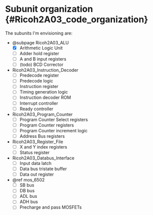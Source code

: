 # Subunit organization {#Ricoh2A03_code_organization}

The subunits I'm envisioning are:

- @subpage Ricoh2A03_ALU
    - [x] Arithmetic Logic Unit
    - [ ] Adder hold register
    - [ ] A and B input registers
    - [ ] (todo) BCD Corrector
- Ricoh2A03_Instruction_Decoder
    - [ ] Predecode register
    - [ ] Predecode logic
    - [ ] Instruction register
    - [ ] Timing generation logic
    - [ ] Instruction decoder ROM
    - [ ] Interrupt controller
    - [ ] Ready controller
- Ricoh2A03_Program_Counter
    - [ ] Program Counter Select registers
    - [ ] Program Counter registers
    - [ ] Program Counter increment logic
    - [ ] Address Bus registers
- Ricoh2A03_Register_File
    - [ ] X and Y index registers
    - [ ] Status register
- Ricoh2A03_Databus_Interface
    - [ ] Input data latch
    - [ ] Data bus tristate buffer
    - [ ] Data out register
- @ref mos_6502
    - [ ] SB bus
    - [ ] DB bus
    - [ ] ADL bus
    - [ ] ADH bus
    - [ ] Precharge and pass MOSFETs